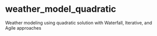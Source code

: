 # weather_model_quadratic
Weather modeling using quadratic solution with Waterfall, Iterative, and Agile approaches
